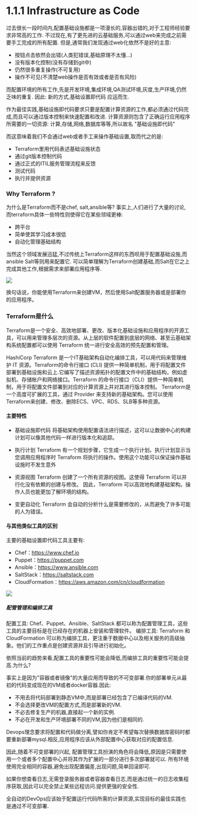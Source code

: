 # 1.1.1 Infrastructure as Code

过去很长一段时间内,配置基础设施都是一项漫长的,容器出错的,对于工程师经验要求非常高的工作.
不过现在,有了更先进的云基础服务,可以通过web来完成之前需要手工完成的所有配置.
但是,通常我们发现通过web化依然不是好的主意:
* 按钮点击依然会出错(人类犯错误,基础原理不太懂...)
* 没有版本化控制(没有存储到git中)
* 仍然很多重复操作(不可复用)
* 操作不可见(不清楚web操作是否有效或者是否有风险)

而配置环境的所有工作,先是开发环境,集成环境,QA测试环境,灰度,生产环境,仍然乏味的重复.
因此: 新的方式,基础设置即代码 应运而生.

作为最佳实践,基础设施即代码要求只要是配置计算资源的工作,都必须通过代码完成,而且可以通过版本控制来快速配置和改进.
计算资源则包含了正确运行应用程序所需要的一切资源: 计算,存储,网络,数据库等等,所以故名 "基础设施即代码"

而这意味着我们不会通过web或者手工来操作基础设置,取而代之的是: 
* Terraform里用代码表述基础设施状态
* 通过git版本控制代码
* 通过正式的ITIL服务管理流程来反馈
* 测试代码
* 执行并提供资源

### Why Terraform ?
为什么是Terraform而不是chef, salt,ansible等?
事实上,人们进行了大量的讨论,而terraform具体一些特性则使得它在某些领域更棒: 
* 跨平台
* 简单使其学习成本很低
* 自动化管理基础结构

当然这个领域发展迅猛,不过传统上Terraform这样的东西呗用于配置基础设施,而ansible Salt等则用来配置它.
可以简单理解为Terraform创建基础,而Salt在它之上完成其他工作,根据需求来部署应用程序等.

![](https://ws3.sinaimg.cn/large/006tNc79ly1fzffusziwjj30ee08q74i.jpg)

换句话说，你能使用Terraform来创建VM，然后使用Salt配置服务器或是部署你的应用程序。

### Terraform是什么

Terraform是一个安全、高效地部署、更改、版本化基础设施和应用程序的开源工具，可以用来管理多层次的资源。从上层的软件配置到底层的网络、甚至云基础架构系统配置都可以使用 Terraform 统一进行安全高效的预先配置和管理。

HashiCorp Terraform 是一个IT基础架构自动化编排工具，可以用代码来管理维护 IT 资源。Terraform的命令行接口 (CLI) 提供一种简单机制，用于将配置文件部署到基础设施和云上.它编写了描述资源拓扑的配置文件中的基础结构，例如虚拟机、存储帐户和网络接口。Terraform 的命令行接口（CLI）提供一种简单机制，用于将配置文件部署到对应的计算资源上并对其进行版本控制。
Terraform是一个高度可扩展的工具，通过 Provider 来支持新的基础架构。您可以使用Terraform来创建、修改、删除ECS、VPC、RDS、SLB等多种资源。

#### 主要特性

* 基础设施即代码
将基础架构使用配置语法进行描述，这可以让数据中心的构建计划可以像其他代码一样进行版本化和追踪。

* 执行计划
Terraform 有一个规划步骤，它生成一个执行计划。执行计划显示当您调用应用程序时 Terraform 将执行的操作。使用这个功能可以保证操作基础设施时不发生意外

* 资源视图
Terraform 创建了一个所有资源的视图。这使得 Terraform 可以并行化没有依赖的创建与修改。
因此，Terraform 可以高效地构建基础架构。操作人员也能更加了解环境的结构。

* 变更自动化
Terraform 会自动的分析什么是需要修改的，从而避免了许多可能的人为错误。


#### 与其他类似工具的区别

主要的基础设置即代码工具主要有: 
* Chef：https://www.chef.io
* Puppet：https://puppet.com
* Ansible：https://www.ansible.com
* SaltStack：https://saltstack.com
* CloudFormation：https://aws.amazon.com/cn/cloudformation

![](https://ws2.sinaimg.cn/large/006tNc79ly1fzfghzi8vrj30sh0ai42n.jpg)
##### 配管管理和编排工具

配置工具: Chef、Puppet、Ansible、SaltStack 都可以称为配置管理工具，这些工具的主要目标是在已经存在的机器上安装和管理软件。
编排工具: Terraform 和 CloudFormation 可以称为编排工具，更注重于数据中心以及相关服务的高级抽象。他们的工作重点是创建资源并且引导进行初始化。

依照当前的趋势来看,配置工具的重要性可能会降低,而编排工具的重要性可能会提高.为什么?

事实上是因为"容器或者镜像"的大量应用而导致的不可变部署.你的部署单元从最初的代码变成现在的VM或者docker容器.因此:
* 不用去将代码部署到静态VM中,而是部署已经包含了已编译代码的VM.
* 不会选择更改VM的配置方式,而是部署新的VM.
* 不必去修复生产的机器,直接起一个新的实例.
* 不必在开发和生产环境部署不同的VM,因为他们是相同的.

Devops理念要求将配置和代码做分离,譬如你肯定不希望每次替换数据库密码时都要重新部署mysql.相反,应用程序应该从外部配置中心获取对应的配置信息.

因此,随着不可变部署的兴起, 配置管理工具扮演的角色将会降低,原因是只需要使用一个或者多个配置中心并将其作为扩展的一部分进行多次部署就可以.
所有环境使用完全相同的容器,避免出现配置偏差,出现问题,简单回滚即可.

如果你想查看日志,无需登录服务器或者容器查看日志,而是通过统一的日志收集程序获取,因此可以完全禁止某些远程访问.提供更强的安全性.

全自动的DevOps应该始于配置运行代码所需的计算资源,实现目标的最佳实践也是通过不可变部署.

